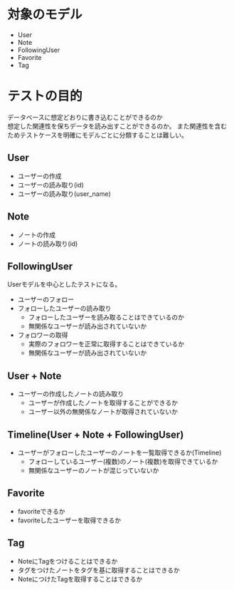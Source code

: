 # 対象のモデル
- User
- Note
- FollowingUser
- Favorite
- Tag

# テストの目的
データベースに想定どおりに書き込むことができるのか  
想定した関連性を保ちデータを読み出すことができるのか。
また関連性を含むためテストケースを明確にモデルごとに分類することは難しい。

## User
- ユーザーの作成
- ユーザーの読み取り(id)
- ユーザーの読み取り(user_name)

## Note
- ノートの作成
- ノートの読み取り(id)

## FollowingUser
Userモデルを中心としたテストになる。
- ユーザーのフォロー
- フォローしたユーザーの読み取り
  - フォローしたユーザーを読み取ることはできているのか
  - 無関係なユーザーが読み出されていないか
- フォロワーの取得
  - 実際のフォロワーを正常に取得することはできているか
  - 無関係なユーザーが読み出されていないか

## User + Note
- ユーザーの作成したノートの読み取り
    - ユーザーが作成したノートを取得することができるか
    - ユーザー以外の無関係なノートが取得されていないか

## Timeline(User + Note + FollowingUser)
- ユーザーがフォローしたユーザーのノートを一覧取得できるか(Timeline)
  - フォローしているユーザー(複数)のノート(複数)を取得できているか
  - 無関係なユーザーのノートが混じっていないか
  
## Favorite
- favoriteできるか
- favoriteしたユーザーを取得できるか

## Tag
- NoteにTagをつけることはできるか
- タグをつけたノートをタグを基に取得することはできるか
- NoteにつけたTagを取得することはできるか


